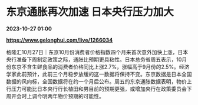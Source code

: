 # 东京通胀再次加速 日本央行压力加大

**2023-10-27 01:00**

**https://www.gelonghui.com/live/1266034**

格隆汇10月27日｜东京10月份消费者价格指数四个月来首次意外加快上涨，日本央行准备下周制定政策之际，通胀比预期更具粘性。日本总务省周五表示，10月份东京不含生鲜食品的消费者价格同比上涨2.7%，涨幅高于9月份的2.5%。经济学家此前预计，此前三个月稳步放缓的这一数据将保持不变。东京数据是日本全国数据的风向标，全国数据将在约一个月后公布。周五的东京通胀数据表明，物价上行压力可能比日本央行行长植田和男目前的预期更强，或增加央行在政策委员会下周开会时上调今明两年物价预期的可能性。